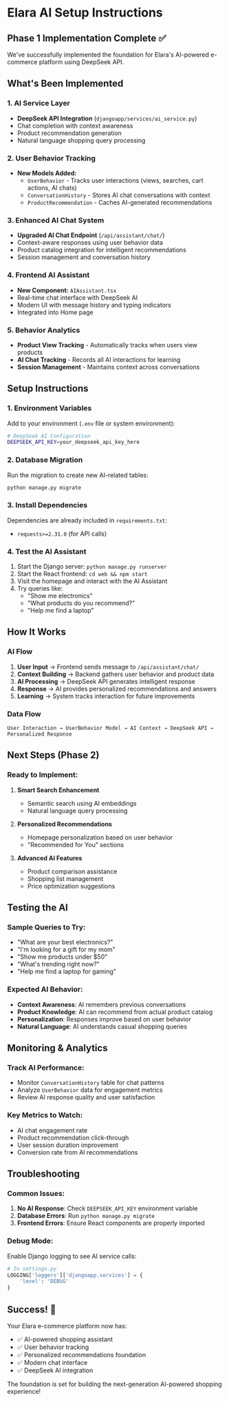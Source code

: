# Elara AI Setup Instructions

## Phase 1 Implementation Complete ✅

We've successfully implemented the foundation for Elara's AI-powered e-commerce platform using DeepSeek API.

## What's Been Implemented

### 1. AI Service Layer
- **DeepSeek API Integration** (`djangoapp/services/ai_service.py`)
- Chat completion with context awareness
- Product recommendation generation
- Natural language shopping query processing

### 2. User Behavior Tracking
- **New Models Added:**
  - `UserBehavior` - Tracks user interactions (views, searches, cart actions, AI chats)
  - `ConversationHistory` - Stores AI chat conversations with context
  - `ProductRecommendation` - Caches AI-generated recommendations

### 3. Enhanced AI Chat System
- **Upgraded AI Chat Endpoint** (`/api/assistant/chat/`)
- Context-aware responses using user behavior data
- Product catalog integration for intelligent recommendations
- Session management and conversation history

### 4. Frontend AI Assistant
- **New Component:** `AIAssistant.tsx`
- Real-time chat interface with DeepSeek AI
- Modern UI with message history and typing indicators
- Integrated into Home page

### 5. Behavior Analytics
- **Product View Tracking** - Automatically tracks when users view products
- **AI Chat Tracking** - Records all AI interactions for learning
- **Session Management** - Maintains context across conversations

## Setup Instructions

### 1. Environment Variables
Add to your environment (`.env` file or system environment):

```bash
# DeepSeek AI Configuration
DEEPSEEK_API_KEY=your_deepseek_api_key_here
```

### 2. Database Migration
Run the migration to create new AI-related tables:

```bash
python manage.py migrate
```

### 3. Install Dependencies
Dependencies are already included in `requirements.txt`:
- `requests>=2.31.0` (for API calls)

### 4. Test the AI Assistant
1. Start the Django server: `python manage.py runserver`
2. Start the React frontend: `cd web && npm start`
3. Visit the homepage and interact with the AI Assistant
4. Try queries like:
   - "Show me electronics"
   - "What products do you recommend?"
   - "Help me find a laptop"

## How It Works

### AI Flow
1. **User Input** → Frontend sends message to `/api/assistant/chat/`
2. **Context Building** → Backend gathers user behavior and product data
3. **AI Processing** → DeepSeek API generates intelligent response
4. **Response** → AI provides personalized recommendations and answers
5. **Learning** → System tracks interaction for future improvements

### Data Flow
```
User Interaction → UserBehavior Model → AI Context → DeepSeek API → Personalized Response
```

## Next Steps (Phase 2)

### Ready to Implement:
1. **Smart Search Enhancement**
   - Semantic search using AI embeddings
   - Natural language query processing

2. **Personalized Recommendations**
   - Homepage personalization based on user behavior
   - "Recommended for You" sections

3. **Advanced AI Features**
   - Product comparison assistance
   - Shopping list management
   - Price optimization suggestions

## Testing the AI

### Sample Queries to Try:
- "What are your best electronics?"
- "I'm looking for a gift for my mom"
- "Show me products under $50"
- "What's trending right now?"
- "Help me find a laptop for gaming"

### Expected AI Behavior:
- **Context Awareness**: AI remembers previous conversations
- **Product Knowledge**: AI can recommend from actual product catalog
- **Personalization**: Responses improve based on user behavior
- **Natural Language**: AI understands casual shopping queries

## Monitoring & Analytics

### Track AI Performance:
- Monitor `ConversationHistory` table for chat patterns
- Analyze `UserBehavior` data for engagement metrics
- Review AI response quality and user satisfaction

### Key Metrics to Watch:
- AI chat engagement rate
- Product recommendation click-through
- User session duration improvement
- Conversion rate from AI recommendations

## Troubleshooting

### Common Issues:
1. **No AI Response**: Check `DEEPSEEK_API_KEY` environment variable
2. **Database Errors**: Run `python manage.py migrate`
3. **Frontend Errors**: Ensure React components are properly imported

### Debug Mode:
Enable Django logging to see AI service calls:
```python
# In settings.py
LOGGING['loggers']['djangoapp.services'] = {
    'level': 'DEBUG'
}
```

## Success! 🎉

Your Elara e-commerce platform now has:
- ✅ AI-powered shopping assistant
- ✅ User behavior tracking
- ✅ Personalized recommendations foundation
- ✅ Modern chat interface
- ✅ DeepSeek AI integration

The foundation is set for building the next-generation AI-powered shopping experience!